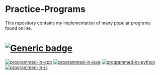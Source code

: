 # Practice-Programs

This repository contains my implementation of many popular programs found online.

# [![Generic badge](https://img.shields.io/badge/Total%20Count-74-brightgreen.svg)](https://shields.io/)

[![programmed-in-cpp](https://img.shields.io/badge/Programmed%20using%20C++-74-blue.svg)](https://github.com/ptp28/Practice-Programs/tree/cpp) 
[![programmed-in-java](https://img.shields.io/badge/Programmed%20using%20Java-0-red.svg)](https://github.com/ptp28/Practice-Programs/tree/java) 
[![programmed-in-python](https://img.shields.io/badge/Programmed%20using%20Python-0-green.svg)](https://github.com/ptp28/Practice-Programs/tree/python) 
[![programmed-in-js](https://img.shields.io/badge/Programmed%20using%20Javascript-0-yellow.svg)](https://github.com/ptp28/Practice-Programs/tree/js)
